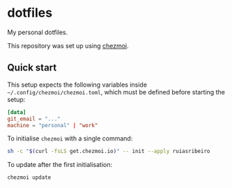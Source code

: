 # dotfiles

My personal dotfiles.

This repository was set up using [chezmoi](https://github.com/twpayne/chezmoi).

## Quick start

This setup expects the following variables inside `~/.config/chezmoi/chezmoi.toml`, which must be defined before starting the setup:

```toml
[data]
git_email = "..."
machine = "personal" | "work"
```

To initialise `chezmoi` with a single command:

```bash
sh -c "$(curl -fsLS get.chezmoi.io)" -- init --apply ruiasribeiro
```

To update after the first initialisation:

```bash
chezmoi update
```
